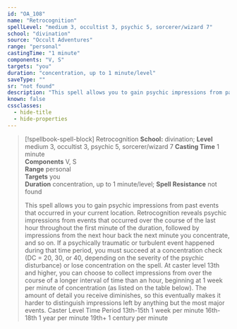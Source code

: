```yaml
---
id: "OA_108"
name: "Retrocognition"
spellLevel: "medium 3, occultist 3, psychic 5, sorcerer/wizard 7"
school: "divination"
source: "Occult Adventures"
range: "personal"
castingTime: "1 minute"
components: "V, S"
targets: "you"
duration: "concentration, up to 1 minute/level"
saveType: ""
sr: "not found"
description: "This spell allows you to gain psychic impressions from past events that occurred in your current location. Retrocognition reveals psychic impressions from events that occurred over the course of the last hour throughout the first minute of the duration, followed by impressions from the next hour back the next minute you concentrate, and so on. If a psychically traumatic or turbulent event happened during that time period, you must succeed at a concentration check (DC = 20, 30, or 40, depending on the severity of the psychic disturbance) or lose concentration on the spell.  At caster level 13th and higher, you can choose to collect impressions from over the course of a longer interval of time than an hour, beginning at 1 week per minute of concentration (as listed on the table below). The amount of detail you receive diminishes, so this eventually makes it harder to distinguish impressions left by anything but the most major events.  Caster Level Time Period  13th-15th 1 week per minute  16th-18th 1 year per minute  19th+ 1 century per minute"
known: false
cssclasses:
  - hide-title
  - hide-properties
---
```


> [!spellbook-spell-block] Retrocognition
> **School:** divination; **Level** medium 3, occultist 3, psychic 5, sorcerer/wizard 7
> **Casting Time** 1 minute  
> **Components** V, S  
> **Range** personal  
> **Targets** you  
> **Duration** concentration, up to 1 minute/level; **Spell Resistance** not found
> 
> This spell allows you to gain psychic impressions from past events that occurred in your current location. Retrocognition reveals psychic impressions from events that occurred over the course of the last hour throughout the first minute of the duration, followed by impressions from the next hour back the next minute you concentrate, and so on. If a psychically traumatic or turbulent event happened during that time period, you must succeed at a concentration check (DC = 20, 30, or 40, depending on the severity of the psychic disturbance) or lose concentration on the spell.  At caster level 13th and higher, you can choose to collect impressions from over the course of a longer interval of time than an hour, beginning at 1 week per minute of concentration (as listed on the table below). The amount of detail you receive diminishes, so this eventually makes it harder to distinguish impressions left by anything but the most major events.  Caster Level Time Period  13th-15th 1 week per minute  16th-18th 1 year per minute  19th+ 1 century per minute